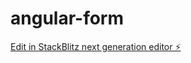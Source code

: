# angular-form

[Edit in StackBlitz next generation editor ⚡️](https://stackblitz.com/~/github.com/Bucha789/angular-form)